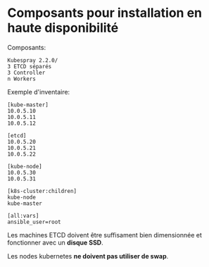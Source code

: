 # Composants pour installation en haute disponibilité

Composants:

    Kubespray 2.2.0/ 
    3 ETCD séparés
    3 Controller
    n Workers
    
Exemple d'inventaire:

    [kube-master]
    10.0.5.10
    10.0.5.11
    10.0.5.12
    
    [etcd]
    10.0.5.20
    10.0.5.21
    10.0.5.22
    
    [kube-node]
    10.0.5.30
    10.0.5.31
    
    [k8s-cluster:children]
    kube-node
    kube-master
    
    [all:vars]
    ansible_user=root
    
Les machines ETCD doivent être suffisament bien dimensionnée et fonctionner avec un **disque SSD**.

Les nodes kubernetes **ne doivent pas utiliser de swap**.